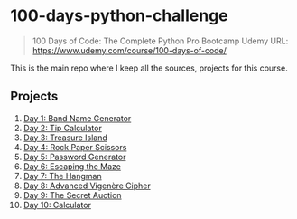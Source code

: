 # 100-days-python-challenge
> 100 Days of Code: The Complete Python Pro Bootcamp
> Udemy URL: https://www.udemy.com/course/100-days-of-code/

This is the main repo where I keep all the sources, projects for this course.

## Projects
1. [Day 1: Band Name Generator](Day-1)
2. [Day 2: Tip Calculator](Day-2)
3. [Day 3: Treasure Island](Day-3)
4. [Day 4: Rock Paper Scissors](Day-4)
5. [Day 5: Password Generator](Day-5)
6. [Day 6: Escaping the Maze](Day-6)
7. [Day 7: The Hangman](Day-7)
8. [Day 8: Advanced Vigenère Cipher](Day-8)
9. [Day 9: The Secret Auction](Day-9)
10. [Day 10: Calculator](Day-10)

